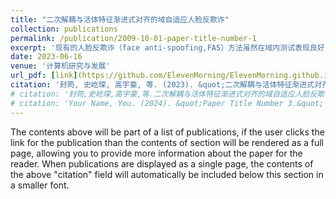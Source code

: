 ```yaml
---
title: "二次解耦与活体特征渐进式对齐的域自适应人脸反欺诈"
collection: publications
permalink: /publication/2009-10-01-paper-title-number-1
excerpt: '现有的人脸反欺诈（face anti-spoofing,FAS）方法虽然在域内测试表现良好，但在跨域场景下性能会大幅度下降.当前基于域对抗对齐的跨域人脸反欺诈方法，因其对齐网络和分类网络彼此独立，无法保证对齐任务直接服务于分类任务.提出了一种基于二次解耦与活体特征课程学习渐进式对抗对齐的域自适应人脸反欺诈（domain adaptation for face anti-spoofing based on dual disentanglement and liveness feature curriculum learning progressive adversarial alignment,DDCL）方法，首先将源域特征启发式解耦为域相关特征和域无关特征，之后使用分类器的梯度信息将域无关特征中的活体相关和无关特征进行第2次解耦.在训练过程中为减轻优化难度，通过课程学习的方式对目标域特征与活体相关、无关特征的组合进行渐进式对抗对齐，逐步提高活体相关特征的比重，增强目标域特征与活体检测任务的相关性，从因果角度给出活体对齐域自适应的解释.在CASIA-MFSD,Idiap Replay-Attack,MSU-MFSD与OULU-NPU公开数据集上的实验结果表明，与现有10种方法相比，所提出的方法获得了22.5%的最佳平均HTER值，并在4个测评协议上均达到了当前先进水平，尤其是I-M和O-M测评协议的HTER值分别达到了12.4%和12.8%，能显著降低模型在目标域上的错误率，具有更好的跨域泛化能力.'
date: 2023-06-16
venue: '计算机研究与发展'
url_pdf: [link](https://github.com/ElevenMorning/ElevenMorning.github.io/tree/master/files/fas_da.pdf)
citation: '封筠, 史屹琛, 高宇豪, 等. (2023). &quot;二次解耦与活体特征渐进式对齐的域自适应人脸反欺诈.&quot; <i>计算机研究与发展</i>. 60(08): 1727-1739.'
# citation: '封筠,史屹琛,高宇豪,等.二次解耦与活体特征渐进式对齐的域自适应人脸反欺诈[J].计算机研究与发展,2023,60(08):1727-1739.'
# citation: 'Your Name, You. (2024). &quot;Paper Title Number 3.&quot; <i>GitHub Journal of Bugs</i>. 1(3).'
---
```


The contents above will be part of a list of publications, if the user clicks the link for the publication than the contents of section will be rendered as a full page, allowing you to provide more information about the paper for the reader. When publications are displayed as a single page, the contents of the above "citation" field will automatically be included below this section in a smaller font.

